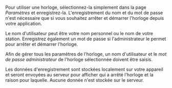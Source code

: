 ﻿Pour utiliser une horloge, sélectionnez-la simplement dans la page *Paramètres* et enregistrez-la.
L'enregistrement du nom et du mot de passe n'est nécessaire que si vous souhaitez arrêter et démarrer l'horloge depuis votre application.

Le nom d'utilisateur peut être votre nom personnel ou le nom de votre station.
Enregistrez également un mot de passe si l'administrateur le permet pour arrêter et démarrer l'horloge.

Afin de gérer tous les paramètres de l'horloge, un nom d'utilisateur et le *mot de passe administrateur* de l'horloge sélectionnée doivent être saisis.

Les données d'enregistrement sont stockées localement sur votre appareil et seront envoyées au serveur pour afficher qui a arrêté l'horloge et la raison pour laquelle. Aucune donnée n'est stockée sur le serveur.